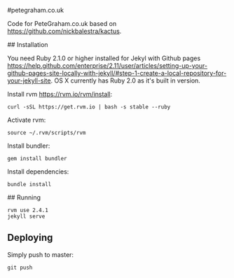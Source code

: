 #petegraham.co.uk

Code for PeteGraham.co.uk based on https://github.com/nickbalestra/kactus.

## Installation

You need Ruby 2.1.0 or higher installed for Jekyl with Github pages https://help.github.com/enterprise/2.11/user/articles/setting-up-your-github-pages-site-locally-with-jekyll/#step-1-create-a-local-repository-for-your-jekyll-site. OS X currently has Ruby 2.0 as it's built in version.

Install rvm https://rvm.io/rvm/install:
```
curl -sSL https://get.rvm.io | bash -s stable --ruby
```

Activate rvm:
```
source ~/.rvm/scripts/rvm
```

Install bundler:
```
gem install bundler
```

Install dependencies:
```
bundle install
```

## Running

```
rvm use 2.4.1
jekyll serve
```

## Deploying

Simply push to master:
```
git push
```
